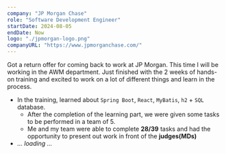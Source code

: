 ```yaml
---
company: "JP Morgan Chase"
role: "Software Development Engineer"
startDate: 2024-08-05
endDate: Now
logo: "./jpmorgan-logo.png"
companyURL: "https://www.jpmorganchase.com/"
---
```


Got a return offer for coming back to work at JP Morgan. This time I will be working in the AWM department. Just finished with the 2 weeks of hands-on training and excited to work on a lot of different things and learn in the process.

- In the training, learned about `Spring Boot`, `React`, `MyBatis`, `h2` + `SQL` database.
  - After the completion of the learning part, we were given some tasks to be performed in a team of 5.
  - Me and my team were able to complete **28/39** tasks and had the opportunity to present out work in front of the **judges(MDs)**
- _... loading ..._
